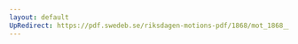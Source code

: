 ```yaml
---
layout: default
UpRedirect: https://pdf.swedeb.se/riksdagen-motions-pdf/1868/mot_1868__ak__00123/mot_1868__ak__00123_002.pdf
---
```

